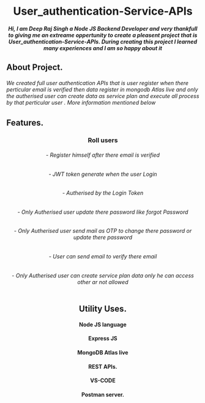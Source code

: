 # 


<h1 align="center">User_authentication-Service-APIs</h1>
<h5 align="center"> Hi, I am Deep Raj Singh a Node JS Backend Developer and very thankfull to giving me an extreame oppertunity to create a pleasent project
  that is User_authentication-Service-APIs. During creating this project I learned many experiences and I am so happy about it</h5> 
  <h2 align="left">About Project.
  <h6>We created full user authentication APIs that is user register when there perticular email is verified then data register in mongodb Atlas live and only the autherised user can create data as service plan and execute all process by that perticular user . More information mentioned below <h6>
<h2 align="left"> Features.
  <h3 align="center"> Roll users
  <h6 align="center"> - Register himself after there email is verified
  <h6 align="center"> - JWT token generate when the user Login
  <h6 align="center"> - Autherised by the Login Token
  <h6 align="center"> - Only Autherised user update there password like forgot Password
  <h6 align="center"> - Only Autherised user send mail as OTP to change there password or update there password
  <h6 align="center"> - User can send email to verify there email 
  <h6 align="center"> - Only Autherised user can create service plan data only he can access other ar not allowed
  <br>

  <br>
  <h2 align="center"> Utility Uses.
  <br>
  <h4 align="center"> Node JS language
  <h4 align="center"> Express JS
  <h4 align="center"> MongoDB Atlas live
  <h4 align="center"> REST APIs.
  <h4 align="center"> VS-CODE
  <h4 align="center"> Postman server.
    
  <br>




   


